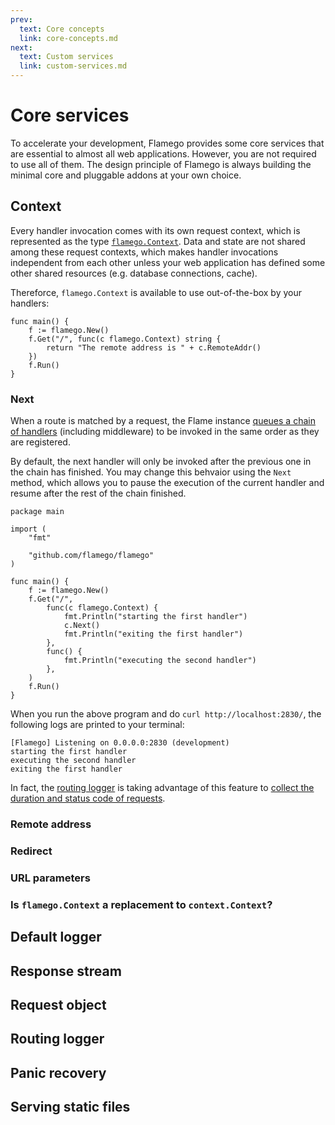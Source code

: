 ```yaml
---
prev:
  text: Core concepts
  link: core-concepts.md
next:
  text: Custom services
  link: custom-services.md
---
```


# Core services

To accelerate your development, Flamego provides some core services that are essential to almost all web applications. However, you are not required to use all of them. The design principle of Flamego is always building the minimal core and pluggable addons at your own choice.

## Context

Every handler invocation comes with its own request context, which is represented as the type [`flamego.Context`](https://pkg.go.dev/github.com/flamego/flamego#Context). Data and state are not shared among these request contexts, which makes handler invocations independent from each other unless your web application has defined some other shared resources (e.g. database connections, cache).

Thereforce, `flamego.Context` is available to use out-of-the-box by your handlers:

```go:no-line-numbers
func main() {
	f := flamego.New()
	f.Get("/", func(c flamego.Context) string {
		return "The remote address is " + c.RemoteAddr()
	})
	f.Run()
}
```

### Next

When a route is matched by a request, the Flame instance [queues a chain of handlers](https://github.com/flamego/flamego/blob/8709b65452b2f8513508500017c862533ca767ee/flame.go?_pjax=%23js-repo-pjax-container%2C%20div%5Bitemtype%3D%22http%3A%2F%2Fschema.org%2FSoftwareSourceCode%22%5D%20main%2C%20%5Bdata-pjax-container%5D#L82-L84) (including middleware) to be invoked in the same order as they are registered.

By default, the next handler will only be invoked after the previous one in the chain has finished. You may change this behvaior using the `Next` method, which allows you to pause the execution of the current handler and resume after the rest of the chain finished.

```go:no-line-numbers
package main

import (
	"fmt"

	"github.com/flamego/flamego"
)

func main() {
	f := flamego.New()
	f.Get("/",
		func(c flamego.Context) {
			fmt.Println("starting the first handler")
			c.Next()
			fmt.Println("exiting the first handler")
		},
		func() {
			fmt.Println("executing the second handler")
		},
	)
	f.Run()
}
```

When you run the above program and do `curl http://localhost:2830/`, the following logs are printed to your terminal:

```:no-line-numbers
[Flamego] Listening on 0.0.0.0:2830 (development)
starting the first handler
executing the second handler
exiting the first handler
```

In fact, the [routing logger](#routing-logger) is taking advantage of this feature to [collect the duration and status code of requests](https://github.com/flamego/flamego/blob/8709b65452b2f8513508500017c862533ca767ee/logger.go?_pjax=%23js-repo-pjax-container%2C%20div%5Bitemtype%3D%22http%3A%2F%2Fschema.org%2FSoftwareSourceCode%22%5D%20main%2C%20%5Bdata-pjax-container%5D#L74-L83).

### Remote address

### Redirect

### URL parameters

### Is `flamego.Context` a replacement to `context.Context`?

## Default logger

## Response stream

## Request object

## Routing logger

## Panic recovery

## Serving static files
